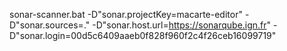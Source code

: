 sonar-scanner.bat -D"sonar.projectKey=macarte-editor" -D"sonar.sources=." -D"sonar.host.url=https://sonarqube.ign.fr" -D"sonar.login=00d5c6409aaeb0f828f960f2c4f26ceb16099719"